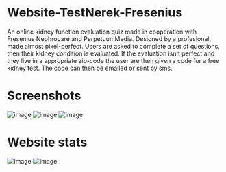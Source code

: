 # Website-TestNerek-Fresenius
An online kidney function evaluation quiz made in cooperation with Fresenius Nephrocare and PerpetuumMedia. Designed by a profesional, made almost pixel-perfect. 
Users are asked to complete a set of questions, then their kidney condition is evaluated. If the evaluation isn't perfect and they live in a appropriate zip-code the user are then given a code for a free kidney test. The code can then be emailed or sent by sms.

# Screenshots
![image](https://github.com/mateusz-stelmasiak/Website-TestNerek-Fresenius/assets/46268673/83db22b8-4a79-46c9-ab79-9b03da788025)
![image](https://github.com/mateusz-stelmasiak/Website-TestNerek-Fresenius/assets/46268673/45f4cfea-ff98-4a3b-9c0b-4399a9e59655)
![image](https://github.com/mateusz-stelmasiak/Website-TestNerek-Fresenius/assets/46268673/faf83a59-bfbd-4b2c-8d00-8f520b429068)

# Website stats
![image](https://github.com/mateusz-stelmasiak/Website-TestNerek-Fresenius/assets/46268673/b9ee8802-c772-445b-986b-ecac838d3955)
![image](https://github.com/mateusz-stelmasiak/Website-TestNerek-Fresenius/assets/46268673/2c54c1f2-a4da-4fdb-bea6-c40acfb2f8d7)

